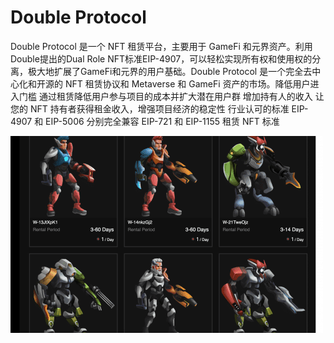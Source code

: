 # Double Protocol

Double Protocol 是一个 NFT 租赁平台，主要用于 GameFi 和元界资产。利用Double提出的Dual Role NFT标准EIP-4907，可以轻松实现所有权和使用权的分离，极大地扩展了GameFi和元界的用户基础。Double Protocol 是一个完全去中心化和开源的 NFT 租赁协议和 Metaverse 和 GameFi 资产的市场。降低用户进入门槛
通过租赁降低用户参与项目的成本并扩大潜在用户群
增加持有人的收入
让您的 NFT 持有者获得租金收入，增强项目经济的稳定性
行业认可的标准
EIP-4907 和 EIP-5006 分别完全兼容 EIP-721 和 EIP-1155 租赁 NFT 标准

![doubleprotocol-dapp-marketplaces-bsc-image1-500x315_e6fb1dc0956012104bfe82708c404e7f](doubleprotocol-dapp-marketplaces-bsc-image1-500x315_e6fb1dc0956012104bfe82708c404e7f.png)


